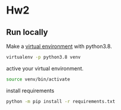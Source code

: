# Hw2

## Run locally
Make a [virtual environment](https://docs.python.org/3/library/venv.html#:~:text=A%20virtual%20environment%20is%20a,part%20of%20your%20operating%20system.) with python3.8.

```bash
virtualenv -p python3.8 venv
```

active your virtual environment.
```bash
source venv/bin/activate
```
install requirements
```bash
python -m pip install -r requirements.txt
```